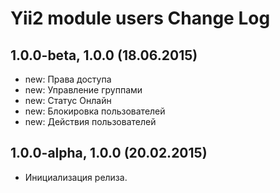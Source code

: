 Yii2 module users Change Log
============================

1.0.0-beta, 1.0.0 (18.06.2015)
------------------------------

 - new: Права доступа
 - new: Управление группами
 - new: Статус Онлайн
 - new: Блокировка пользователей
 - new: Действия пользователей


1.0.0-alpha, 1.0.0 (20.02.2015)
------------------------------

- Инициализация релиза.